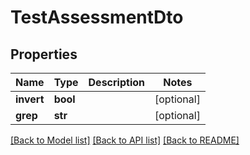 # TestAssessmentDto


## Properties
Name | Type | Description | Notes
------------ | ------------- | ------------- | -------------
**invert** | **bool** |  | [optional] 
**grep** | **str** |  | [optional] 

[[Back to Model list]](../README.md#documentation-for-models) [[Back to API list]](../README.md#documentation-for-api-endpoints) [[Back to README]](../README.md)


